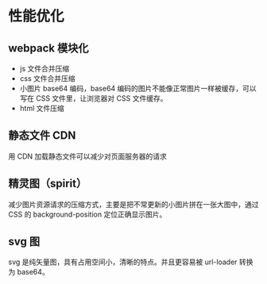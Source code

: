 # 性能优化

## webpack 模块化

- js 文件合并压缩
- css 文件合并压缩
- 小图片 base64 编码，base64 编码的图片不能像正常图片一样被缓存，可以写在 CSS 文件里，让浏览器对 CSS 文件缓存。
- html 文件压缩

## 静态文件 CDN

用 CDN 加载静态文件可以减少对页面服务器的请求

## 精灵图（spirit）

减少图片资源请求的压缩方式，主要是把不常更新的小图片拼在一张大图中，通过 CSS 的 background-position 定位正确显示图片。

## svg 图

svg 是纯矢量图，具有占用空间小，清晰的特点。并且更容易被 url-loader 转换为 base64。